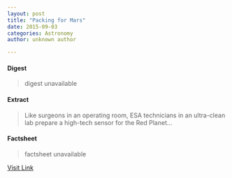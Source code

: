 ```yaml
---
layout: post
title: "Packing for Mars"
date: 2015-09-03
categories: Astronomy
author: unknown author

---
```



#### Digest
>digest unavailable

#### Extract
>Like surgeons in an operating room, ESA technicians in an ultra-clean lab prepare a high-tech sensor for the Red Planet...

#### Factsheet
>factsheet unavailable

[Visit Link](http://www.esa.int/Our_Activities/Space_Engineering/Packing_for_Mars)


